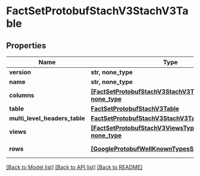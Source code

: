 # FactSetProtobufStachV3StachV3Table


## Properties
Name | Type | Description | Notes
------------ | ------------- | ------------- | -------------
**version** | **str, none_type** |  | [optional] 
**name** | **str, none_type** |  | [optional] 
**columns** | [**[FactSetProtobufStachV3StachV3TableTypesColumn], none_type**](FactSetProtobufStachV3StachV3TableTypesColumn.md) |  | [optional] [readonly] 
**table** | [**FactSetProtobufStachV3Table**](FactSetProtobufStachV3Table.md) |  | [optional] 
**multi_level_headers_table** | [**FactSetProtobufStachV3StachV3Table**](FactSetProtobufStachV3StachV3Table.md) |  | [optional] 
**views** | [**[FactSetProtobufStachV3ViewsTypesView], none_type**](FactSetProtobufStachV3ViewsTypesView.md) |  | [optional] [readonly] 
**rows** | [**[GoogleProtobufWellKnownTypesStruct], none_type**](GoogleProtobufWellKnownTypesStruct.md) |  | [optional] [readonly] 

[[Back to Model list]](../README.md#documentation-for-models) [[Back to API list]](../README.md#documentation-for-api-endpoints) [[Back to README]](../README.md)


